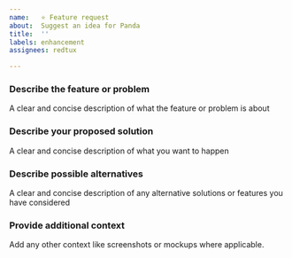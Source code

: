 ```yaml
---
name:   ⭐ Feature request
about:  Suggest an idea for Panda
title:  ''
labels: enhancement
assignees: redtux

---
```


### Describe the feature or problem
A clear and concise description of what the feature or problem is about

### Describe your proposed solution
A clear and concise description of what you want to happen

### Describe possible alternatives
A clear and concise description of any alternative solutions or features you have considered

### Provide additional context
 Add any other context like screenshots or mockups where applicable.
